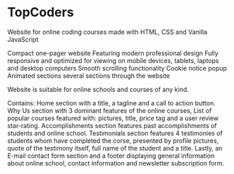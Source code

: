 # TopCoders
Website for online coding courses made with HTML, CSS and Vanilla JavaScript

Compact one-pager website
Featuring modern professional design
Fully responsive and optimized for viewing on mobile devices, tablets, laptops and desktop computers
Smooth scrolling functionality
Cookie notice popup
Animated sections several sections through the website

Website is suitable for online schools and courses of any kind. 

Contains: Home section with a title, a tagline and a call to action button. Why Us section with 3 dominant features of the online courses, List of popular courses featured with: pictures, title, price tag and a user review star-rating. Accomplishments section features past accomplishments of students and online school. Testimonials section features 4 testimonies of students whom have completed the corse, presented by profile pictures, quote of the testimony itself, full name of the student and a title. Lastly, an E-mail contact form section and a footer displaying general information about online school, contact information and newsletter subscription form.  
